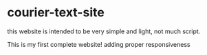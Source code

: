# courier-text-site
this website is intended to be very simple and light, not much script.

This is my first complete website!
adding proper responsiveness 
